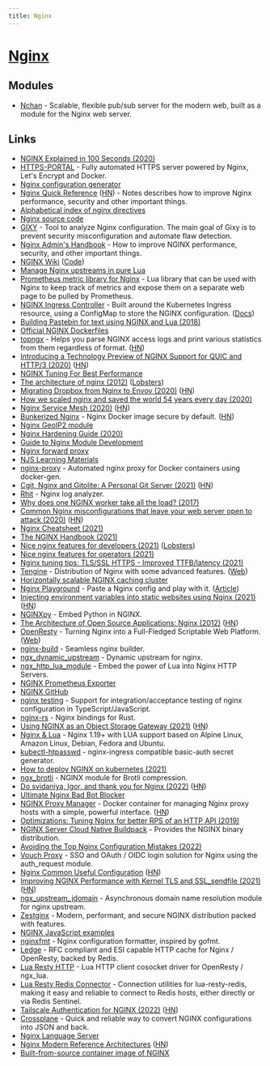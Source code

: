 ```yaml
---
title: Nginx
---
```


# [Nginx](https://www.nginx.com/)

## Modules

- [Nchan](https://nchan.io/) - Scalable, flexible pub/sub server for the modern web, built as a module for the Nginx web server.

## Links

- [NGINX Explained in 100 Seconds (2020)](https://www.youtube.com/watch?v=JKxlsvZXG7c)
- [HTTPS-PORTAL](https://github.com/SteveLTN/https-portal) - Fully automated HTTPS server powered by Nginx, Let's Encrypt and Docker.
- [Nginx configuration generator](https://github.com/valentinxxx/nginxconfig.io)
- [Nginx Quick Reference](https://github.com/trimstray/nginx-quick-reference) ([HN](https://news.ycombinator.com/item?id=19112090)) - Notes describes how to improve Nginx performance, security and other important things.
- [Alphabetical index of nginx directives](http://nginx.org/en/docs/dirindex.html)
- [Nginx source code](https://github.com/nginx/nginx)
- [GIXY](https://github.com/yandex/gixy) - Tool to analyze Nginx configuration. The main goal of Gixy is to prevent security misconfiguration and automate flaw detection.
- [Nginx Admin's Handbook](https://github.com/trimstray/nginx-admins-handbook) - How to improve NGINX performance, security, and other important things.
- [NGINX Wiki](https://www.nginx.com/resources/wiki/) ([Code](https://github.com/nginxinc/nginx-wiki))
- [Manage Nginx upstreams in pure Lua](https://github.com/upyun/lua-resty-checkups)
- [Prometheus metric library for Nginx](https://github.com/knyar/nginx-lua-prometheus) - Lua library that can be used with Nginx to keep track of metrics and expose them on a separate web page to be pulled by Prometheus.
- [NGINX Ingress Controller](https://github.com/nginxinc/kubernetes-ingress) - Built around the Kubernetes Ingress resource, using a ConfigMap to store the NGINX configuration. ([Docs](https://kubernetes.github.io/ingress-nginx/))
- [Building Pastebin for text using NGINX and Lua (2018)](https://usamaejaz.com/nginx-lua-pastebin/)
- [Official NGINX Dockerfiles](https://github.com/nginxinc/docker-nginx)
- [topngx](https://github.com/gsquire/topngx) - Helps you parse NGINX access logs and print various statistics from them regardless of format. ([HN](https://news.ycombinator.com/item?id=23466506))
- [Introducing a Technology Preview of NGINX Support for QUIC and HTTP/3 (2020)](https://www.nginx.com/blog/introducing-technology-preview-nginx-support-for-quic-http-3/) ([HN](https://news.ycombinator.com/item?id=23582451))
- [NGINX Tuning For Best Performance](https://github.com/denji/nginx-tuning)
- [The architecture of nginx (2012)](http://www.aosabook.org/en/nginx.html) ([Lobsters](https://lobste.rs/s/ipsqjq/architecture_nginx_2012))
- [Migrating Dropbox from Nginx to Envoy (2020)](https://dropbox.tech/infrastructure/how-we-migrated-dropbox-from-nginx-to-envoy) ([HN](https://news.ycombinator.com/item?id=24000546))
- [How we scaled nginx and saved the world 54 years every day (2020)](https://blog.cloudflare.com/how-we-scaled-nginx-and-saved-the-world-54-years-every-day/)
- [Nginx Service Mesh (2020)](https://www.nginx.com/blog/introducing-nginx-service-mesh/) ([HN](https://news.ycombinator.com/item?id=24846241))
- [Bunkerized Nginx](https://github.com/bunkerity/bunkerized-nginx) - Nginx Docker image secure by default. ([HN](https://news.ycombinator.com/item?id=24842306))
- [Nginx GeoIP2 module](https://github.com/leev/ngx_http_geoip2_module)
- [Nginx Hardening Guide (2020)](https://beaglesecurity.com/blog/article/nginx-server-security.html)
- [Guide to Nginx Module Development](https://www.evanmiller.org/nginx-modules-guide.html)
- [Nginx forward proxy](https://github.com/reiz/nginx_proxy)
- [NJS Learning Materials](https://github.com/soulteary/njs-learning-materials)
- [nginx-proxy](https://github.com/nginx-proxy/nginx-proxy) - Automated nginx proxy for Docker containers using docker-gen.
- [Cgit, Nginx and Gitolite: A Personal Git Server (2021)](https://bryanbrattlof.com/cgit-nginx-gitolite-a-personal-git-server/) ([HN](https://news.ycombinator.com/item?id=25856071))
- [Rhit](https://github.com/Canop/rhit) - Nginx log analyzer.
- [Why does one NGINX worker take all the load? (2017)](https://blog.cloudflare.com/the-sad-state-of-linux-socket-balancing/)
- [Common Nginx misconfigurations that leave your web server open to attack (2020)](https://blog.detectify.com/2020/11/10/common-nginx-misconfigurations/) ([HN](https://news.ycombinator.com/item?id=26259955))
- [Nginx Cheatsheet (2021)](https://vishnu.hashnode.dev/nginx-cheatsheet)
- [The NGINX Handbook (2021)](https://www.freecodecamp.org/news/the-nginx-handbook/)
- [Nice nginx features for developers (2021)](https://alex.dzyoba.com/blog/nginx-features-for-developers/) ([Lobsters](https://lobste.rs/s/kewdvx/nice_nginx_features_for_developers))
- [Nice nginx features for operators (2021)](https://alex.dzyoba.com/blog/nginx-features-for-operators/)
- [Nginx tuning tips: TLS/SSL HTTPS - Improved TTFB/latency (2021)](https://haydenjames.io/nginx-tuning-tips-tls-ssl-https-ttfb-latency/)
- [Tengine](https://github.com/alibaba/tengine) - Distribution of Nginx with some advanced features. ([Web](http://tengine.taobao.org/))
- [Horizontally scalable NGINX caching cluster](https://github.com/fly-apps/nginx-cluster)
- [Nginx Playground](https://nginx-playground.wizardzines.com/) - Paste a Nginx config and play with it. ([Article](https://jvns.ca/blog/2021/09/24/new-tool--an-nginx-playground/))
- [Injecting environment variables into static websites using Nginx (2021)](https://www.innoq.com/de/blog/nginx-ssi-env/) ([HN](https://news.ycombinator.com/item?id=28703680))
- [NGINXpy](https://github.com/decentfox/nginxpy) - Embed Python in NGINX.
- [The Architecture of Open Source Applications: Nginx (2012)](https://aosabook.org/en/nginx.html) ([HN](https://news.ycombinator.com/item?id=29088134))
- [OpenResty](https://github.com/openresty/openresty) - Turning Nginx into a Full-Fledged Scriptable Web Platform. ([Web](https://openresty.org/en/))
- [nginx-build](https://github.com/cubicdaiya/nginx-build) - Seamless nginx builder.
- [ngx_dynamic_upstream](https://github.com/cubicdaiya/ngx_dynamic_upstream) - Dynamic upstream for nginx.
- [ngx_http_lua_module](https://github.com/openresty/lua-nginx-module) - Embed the power of Lua into Nginx HTTP Servers.
- [NGINX Prometheus Exporter](https://github.com/nginxinc/nginx-prometheus-exporter)
- [NGINX GitHub](https://github.com/nginxinc)
- [nginx testing](https://github.com/jirutka/nginx-testing) - Support for integration/acceptance testing of nginx configuration in TypeScript/JavaScript.
- [nginx-rs](https://github.com/arvancloud/nginx-rs) - Nginx bindings for Rust.
- [Using NGINX as an Object Storage Gateway (2021)](https://www.nginx.com/blog/using-nginx-as-object-storage-gateway/) ([HN](https://news.ycombinator.com/item?id=29412905))
- [Nginx & Lua](https://github.com/fabiocicerchia/nginx-lua) - Nginx 1.19+ with LUA support based on Alpine Linux, Amazon Linux, Debian, Fedora and Ubuntu.
- [kubectl-htpasswd](https://github.com/shibumi/kubectl-htpasswd) - nginx-ingress compatible basic-auth secret generator.
- [How to deploy NGINX on kubernetes (2021)](https://varslashblog.com/nginx-kubernetes-deployment/)
- [ngx_brotli](https://github.com/google/ngx_brotli) - NGINX module for Brotli compression.
- [Do svidaniya, Igor, and thank you for Nginx (2022)](https://www.nginx.com/blog/do-svidaniya-igor-thank-you-for-nginx/) ([HN](https://news.ycombinator.com/item?id=29985871))
- [Ultimate Nginx Bad Bot Blocker](https://github.com/mitchellkrogza/nginx-ultimate-bad-bot-blocker)
- [NGINX Proxy Manager](https://github.com/NginxProxyManager/nginx-proxy-manager) - Docker container for managing Nginx proxy hosts with a simple, powerful interface. ([HN](https://news.ycombinator.com/item?id=31454581))
- [Optimizations: Tuning Nginx for better RPS of an HTTP API (2019)](https://rohitgupta.xyz/blog/tuning-nginx-for-better-rps-of-an-http-api/)
- [NGINX Server Cloud Native Buildpack](https://github.com/paketo-buildpacks/nginx) - Provides the NGINX binary distribution.
- [Avoiding the Top Nginx Configuration Mistakes (2022)](https://www.nginx.com/blog/avoiding-top-10-nginx-configuration-mistakes/)
- [Vouch Proxy](https://github.com/vouch/vouch-proxy) - SSO and OAuth / OIDC login solution for Nginx using the auth_request module.
- [Nginx Common Useful Configuration](https://github.com/tldr-devops/nginx-common-configuration) ([HN](https://news.ycombinator.com/item?id=30871242))
- [Improving NGINX Performance with Kernel TLS and SSL_sendfile (2021)](https://www.nginx.com/blog/improving-nginx-performance-with-kernel-tls/) ([HN](https://news.ycombinator.com/item?id=30902744))
- [ngx_upstream_jdomain](https://github.com/nicholaschiasson/ngx_upstream_jdomain) - Asynchronous domain name resolution module for nginx upstream.
- [Zestginx](https://github.com/ZestProjects/zestginx) - Modern, performant, and secure NGINX distribution packed with features.
- [NGINX JavaScript examples](https://github.com/nginx/njs-examples)
- [nginxfmt](https://github.com/jamesog/nginxfmt) - Nginx configuration formatter, inspired by gofmt.
- [Ledge](https://github.com/ledgetech/ledge) - RFC compliant and ESI capable HTTP cache for Nginx / OpenResty, backed by Redis.
- [Lua Resty HTTP](https://github.com/ledgetech/lua-resty-http) - Lua HTTP client cosocket driver for OpenResty / ngx_lua.
- [Lua Resty Redis Connector](https://github.com/ledgetech/lua-resty-redis-connector) - Connection utilities for lua-resty-redis, making it easy and reliable to connect to Redis hosts, either directly or via Redis Sentinel.
- [Tailscale Authentication for NGINX (2022)](https://tailscale.com/blog/tailscale-auth-nginx/) ([HN](https://news.ycombinator.com/item?id=31274544))
- [Crossplane](https://github.com/nginxinc/crossplane) - Quick and reliable way to convert NGINX configurations into JSON and back.
- [Nginx Language Server](https://github.com/pappasam/nginx-language-server)
- [Nginx Modern Reference Architectures](https://github.com/nginxinc/kic-reference-architectures) ([HN](https://news.ycombinator.com/item?id=31436726))
- [Built-from-source container image of NGINX](https://github.com/ricardbejarano/nginx)